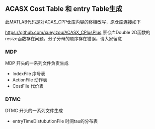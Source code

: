 ## ACASX Cost Table 和 entry Table生成
此MATLAB代码是对ACAS_CPP仓库内容的移植改写，原仓库连接如下

https://github.com/xueyizou/ACASX_CPlusPlus
原仓库Double 2D函数的resize函数存在问题，分子分母的顺序存在错误，请大家留意

### MDP
MDP 开头的一系列文件负责生成
* IndexFile 序号表
* ActionFile 动作表
* CostFile 代价表

### DTMC
DTMC 开头的一系列文件生成
* entryTimeDistubutionFile 时间tau的分布表
